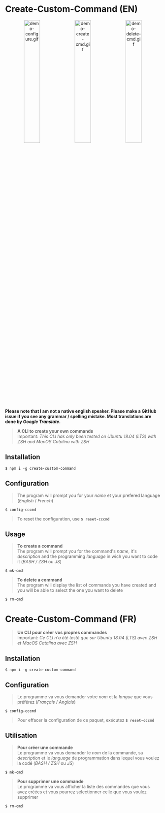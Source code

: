# Create-Custom-Command (EN)

<p float="left" align="middle">
  <img width="32%" alt="demo-configure.gif" src="https://raw.githubusercontent.com/Samuel-Martineau/create-custom-command/master/gifs/demo-configure.gif" />
  <img width="32%" alt="demo-create-cmd.gif" src="https://raw.githubusercontent.com/Samuel-Martineau/create-custom-command/master/gifs/demo-create-cmd.gif" />
  <img width="32%" alt="demo-delete-cmd.gif" src="https://raw.githubusercontent.com/Samuel-Martineau/create-custom-command/master/gifs/demo-delete-cmd.gif" />
</p>

**Please note that I am not a native english speaker. Please make a GitHub issue if you see any grammar / spelling mistake. Most translations are done by _Google Translate_.**

> **A CLI to create your own commands**  
> Important: _This CLI has only been tested on Ubuntu 18.04 (LTS) with ZSH and MacOS Catalina with ZSH_

## Installation

`$ npm i -g create-custom-command`

## Configuration

> The program will prompt you for your _name_ et your prefered language (_English_ / _French_)

`$ config-cccmd`

> To reset the configuration, use **`$ reset-cccmd`**

## Usage

> **To create a command**  
> The program will prompt you for the command's _name_, it's _description_ and the programming _language_ in wich you want to code it (_BASH / ZSH_ ou _JS_)

`$ mk-cmd`

> **To delete a command**  
> The program will display the list of commands you have created and you will be able to select the one you want to delete

`$ rm-cmd`

# Create-Custom-Command (FR)

> **Un CLI pour créer vos propres commandes**  
> Important: _Ce CLI n'a été testé que sur Ubuntu 18.04 (LTS) avec ZSH et MacOS Catalina avec ZSH_

## Installation

`$ npm i -g create-custom-command`

## Configuration

> Le programme va vous demander votre _nom_ et la _langue_ que vous préférez (_Français_ / _Anglais_)

`$ config-cccmd`

> Pour effacer la configuration de ce paquet, exécutez **`$ reset-cccmd`**

## Utilisation

> **Pour créer une commande**  
> Le programme va vous demander le _nom_ de la commande, sa _description_ et le _language_ de programmation dans lequel vous voulez la codé (_BASH / ZSH_ ou _JS_)

`$ mk-cmd`

> **Pour supprimer une commande**  
> Le programme va vous afficher la liste des commandes que vous avez créées et vous pourrez sélectionner celle que vous voulez supprimer

`$ rm-cmd`
